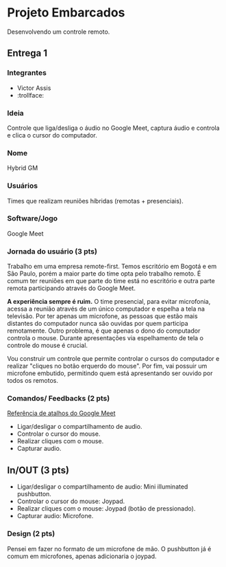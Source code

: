 # Projeto Embarcados

Desenvolvendo um controle remoto.

## Entrega 1

### Integrantes

- Victor Assis
- :trollface:

### Ideia

Controle que liga/desliga o áudio no Google Meet, captura áudio e controla e clica o cursor do computador.

### Nome

Hybrid GM

### Usuários

Times que realizam reuniões híbridas (remotas + presenciais).

### Software/Jogo 

Google Meet

### Jornada do usuário (3 pts)

Trabalho em uma empresa remote-first. Temos escritório em Bogotá e em São Paulo, porém a maior parte do time opta pelo trabalho remoto.
É comum ter reuniões em que parte do time está no escritório e outra parte remota participando através do Google Meet.

**A experiência sempre é ruim.**
O time presencial, para evitar microfonia, acessa a reunião através de um único computador e espelha a tela na televisão.
Por ter apenas um microfone, as pessoas que estão mais distantes do computador nunca são ouvidas por quem participa remotamente.
Outro problema, é que apenas o dono do computador controla o mouse. Durante apresentações via espelhamento de tela o controle do mouse é crucial.

Vou construir um controle que permite controlar o cursos do computador e realizar "cliques no botão erquerdo do mouse".
Por fim, vai possuir um microfone embutido, permitindo quem está apresentando ser ouvido por todos os remotos.

### Comandos/ Feedbacks (2 pts)

[Referência de atalhos do Google Meet](https://support.google.com/a/users/answer/9896256?hl=en)
- Ligar/desligar o compartilhamento de audio.
- Controlar o cursor do mouse.
- Realizar cliques com o mouse.
- Capturar audio.

## In/OUT (3 pts)

- Ligar/desligar o compartilhamento de audio: Mini illuminated pushbutton.
- Controlar o cursor do mouse: Joypad.
- Realizar cliques com o mouse: Joypad (botão de pressionado).
- Capturar audio: Microfone.

### Design (2 pts)

Pensei em fazer no formato de um microfone de mão. O pushbutton já é comum em microfones, apenas adicionaria o joypad.
